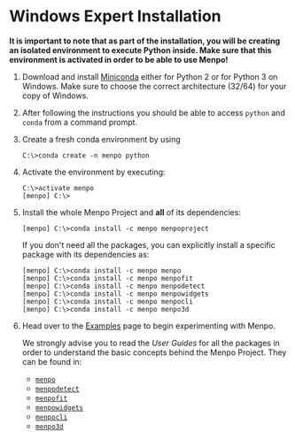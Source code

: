 Windows Expert Installation
===========================

**It is important to note that as part of the installation, you will be creating
an isolated environment to execute Python inside. Make sure that this
environment is activated in order to be able to use Menpo!**

  1. Download and install [Miniconda](http://conda.pydata.org/miniconda.html)
     either for Python 2 or for Python 3 on Windows. Make sure to choose the correct architecture (32/64) for your copy of Windows.
  2. After following the instructions you should be able to access `python`
     and `conda` from a command prompt.
  3. Create a fresh conda environment by using

        ```
        C:\>conda create -n menpo python
        ```

  4. Activate the environment by executing:

        ```
        C:\>activate menpo
        [menpo] C:\>
        ```

  5. Install the whole Menpo Project and **all** of its dependencies:

        ```
        [menpo] C:\>conda install -c menpo menpoproject
        ```

     If you don't need all the packages, you can explicitly install a specific package
     with its dependencies as:

        ```
        [menpo] C:\>conda install -c menpo menpo
        [menpo] C:\>conda install -c menpo menpofit
        [menpo] C:\>conda install -c menpo menpodetect
        [menpo] C:\>conda install -c menpo menpowidgets
        [menpo] C:\>conda install -c menpo menpocli
        [menpo] C:\>conda install -c menpo menpo3d
        ```

  6. Head over to the [Examples](../../examples/index.md) page to begin
     experimenting with Menpo.

     We strongly advise you to read the _User Guides_ for all the packages in order to
     understand the basic concepts behind the Menpo Project. They can be found in:
     - [`menpo`](../../menpo/index.md)
     - [`menpodetect`](../../menpodetect/index.md)
     - [`menpofit`](../../menpofit/index.md)
     - [`menpowidgets`](../../menpowidgets/index.md)
     - [`menpocli`](../../menpocli/index.md)
     - [`menpo3d`](../../menpo3d/index.md)

